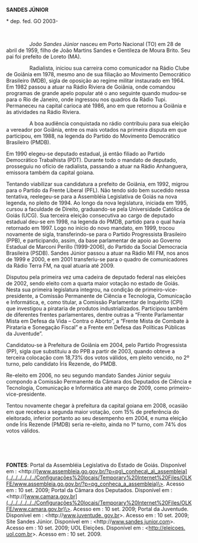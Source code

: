 **SANDES JÚNIOR**

\* dep. fed. GO 2003-

 

                *João Sandes Júnior* nasceu em Porto Nacional (TO) em 28
de abril de 1959, filho de João Martins Sandes e Gentileza de Moura
Brito. Seu pai foi prefeito de Loreto (MA).

                Radialista, iniciou sua carreira como comunicador na
Rádio Clube de Goiânia em 1978, mesmo ano de sua filiação ao Movimento
Democrático Brasileiro (MDB), sigla de oposição ao regime militar
instaurado em 1964. Em 1982 passou a atuar na Rádio Riviera de Goiânia,
onde comandou programas de grande apelo popular até o ano seguinte
quando mudou-se para o Rio de Janeiro, onde ingressou nos quadros da
Rádio Tupi. Permaneceu na capital carioca até 1986, ano em que retornou
a Goiânia e às atividades na Rádio Riviera.

                A boa audiência conquistada no rádio contribuiu para sua
eleição a vereador por Goiânia, entre os mais votados na primeira
disputa em que participou, em 1988, na legenda do Partido do Movimento
Democrático Brasileiro (PMDB).

Em 1990 elegeu-se deputado estadual, já então filiado ao Partido
Democrático Trabalhista (PDT). Durante todo o mandato de deputado,
prosseguiu no ofício de radialista, passando a atuar na Rádio
Anhanguera, emissora também da capital goiana.

Tentando viabilizar sua candidatura a prefeito de Goiânia, em 1992,
migrou para o Partido da Frente Liberal (PFL). Não tendo sido bem
sucedido nessa tentativa, reelegeu-se para a Assembléia Legislativa de
Goiás na nova legenda, no pleito de 1994. Ao longo da nova legislatura,
iniciada em 1995, cursou a faculdade de Direito, graduando-se pela
Universidade Católica de Goiás (UCG). Sua terceira eleição consecutiva
ao cargo de deputado estadual deu-se em 1998, na legenda do PMDB,
partido para o qual havia retornado em 1997. Logo no início do novo
mandato, em 1999, trocou novamente de sigla, transferindo-se para o
Partido Progressista Brasileiro (PPB), e participando, assim, da base
parlamentar de apoio ao Governo Estadual de Marconi Perillo (1999-2006),
do Partido da Social Democracia Brasileira (PSDB). Sandes Júnior passou
a atuar na Rádio Mil FM, nos anos de 1999 e 2000, e em 2001
transferiu-se para o quadro de comunicadores da Rádio Terra FM, na qual
atuaria até 2009.

Disputou pela primeira vez uma cadeira de deputado federal nas eleições
de 2002, sendo eleito com a quarta maior votação no estado de Goiás.
Nesta sua primeira legislatura integrou, na condição de
primeiro-vice-presidente, a Comissão Permanente de Ciência e Tecnologia,
Comunicação e Informática, e, como titular, a Comissão Parlamentar de
Inquérito (CPI) que investigou a pirataria de produtos industrializados.
Participou também de diferentes frentes parlamentares, dentre outras a
“Frente Parlamentar Mista em Defesa da Vida – Contra o Aborto”, a
“Frente Mista de Combate à Pirataria e Sonegação Fiscal” e a Frente em
Defesa das Políticas Públicas da Juventude”.

Candidatou-se à Prefeitura de Goiânia em 2004, pelo Partido Progressista
(PP), sigla que substituiu a do PPB a partir de 2003, quando obteve a
terceira colocação com 18,73% dos votos válidos, em pleito vencido, no
2º turno, pelo candidato Íris Rezende, do PMDB.

Re-eleito em 2006, no seu segundo mandato Sandes Júnior seguiu compondo
a Comissão Permanente da Câmara dos Deputados de Ciência e Tecnologia,
Comunicação e Informática até março de 2009, como
primeiro-vice-presidente.

Tentou novamente chegar à prefeitura da capital goiana em 2008, ocasião
em que recebeu a segunda maior votação, com 15% de preferência do
eleitorado, inferior portanto ao seu desempenho em 2004, e numa eleição
onde Íris Rezende (PMDB) seria re-eleito, ainda no 1º turno, com 74% dos
votos válidos.

 

 

**FONTES**: Portal da Assembléia Legislativa do Estado de Goiás.
Disponível em :
\<http://[www.assembleia.go.gov.br/?p=pg\_conheca\_a\_assembleia](../../../../../../Configurações%20locais/Temporary%20Internet%20Files/OLKFE/www.assembleia.go.gov.br/?p=pg_conheca_a_assembleia)\>.
Acesso em : 10 set. 2009; Portal da Câmara dos Deputados. Disponível em
:
\<http://[www.camara.gov.br](../../../../../../Configurações%20locais/Temporary%20Internet%20Files/OLKFE/www.camara.gov.br)\>.
Acesso em : 10 set. 2009; Portal da Juventude. Disponível em :
\<http://[www.juventude. gov.br](http://www.juventude.%20gov.br/)\>.
Acesso em : 10 set. 2009; Site Sandes Júnior. Disponível em :
\<http://[www.sandes junior.com](http://www.sandes%20junior.com/)\>.
Acesso em : 10 set. 2009; UOL Eleições. Disponível em :
\<[http://eleicoes. uol.com.br](http://eleicoes.%20uol.com.br/)\>.
Acesso em : 10 set. 2009.

 

 

 

 

 

 

 

 

 
